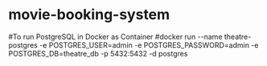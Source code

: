 # movie-booking-system

#To run PostgreSQL in Docker as Container
#docker run --name theatre-postgres -e POSTGRES_USER=admin -e POSTGRES_PASSWORD=admin -e POSTGRES_DB=theatre_db -p 5432:5432 -d postgres
